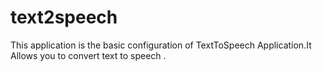# text2speech
This application is the basic configuration of TextToSpeech Application.It Allows you to convert text to speech .
